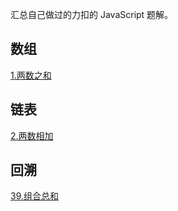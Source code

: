 汇总自己做过的力扣的 JavaScript 题解。

## 数组

[1.两数之和](力扣/1.两数之和.md)

## 链表

[2.两数相加](力扣/2.两数相加.md)

## 回溯

[39.组合总和](https://github.com/GuYueJiaJie/blog/blob/master/%E7%AE%97%E6%B3%95%E4%B8%8E%E6%95%B0%E6%8D%AE%E7%BB%93%E6%9E%84/%E5%8A%9B%E6%89%A3/39.%E7%BB%84%E5%90%88%E6%80%BB%E6%95%B0.md)
